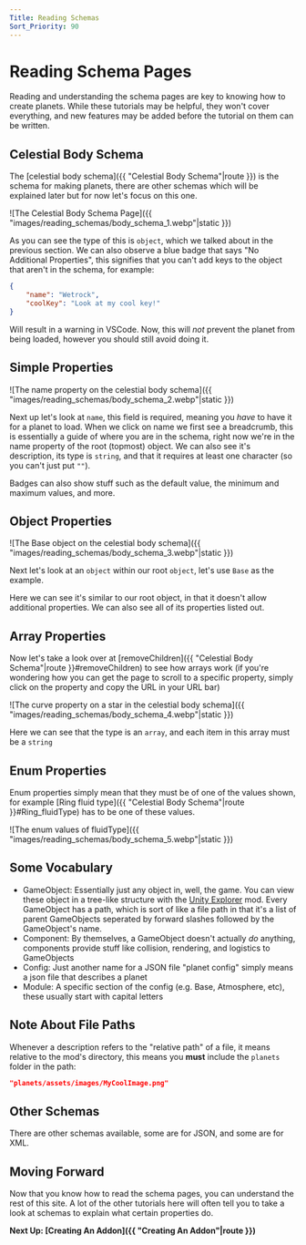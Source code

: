 ```yaml
---
Title: Reading Schemas
Sort_Priority: 90
---
```


# Reading Schema Pages

Reading and understanding the schema pages are key to knowing how to create planets.  While these tutorials may be helpful, they won't cover everything, and new features may be added before the tutorial on them can be written.

## Celestial Body Schema

The [celestial body schema]({{ "Celestial Body Schema"|route }}) is the schema for making planets, there are other schemas which will be explained later but for now let's focus on this one.

![The Celestial Body Schema Page]({{ "images/reading_schemas/body_schema_1.webp"|static }})

As you can see the type of this is `object`, which we talked about in the previous section.
We can also observe a blue badge that says "No Additional Properties", this signifies that you can't add keys to the object that aren't in the schema, for example:

```json
{
    "name": "Wetrock",
    "coolKey": "Look at my cool key!"
}
```

Will result in a warning in VSCode. Now, this will *not* prevent the planet from being loaded, however you should still avoid doing it.

## Simple Properties

![The name property on the celestial body schema]({{ "images/reading_schemas/body_schema_2.webp"|static }})

Next up let's look at `name`, this field is required, meaning you *have* to have it for a planet to load.
When we click on name we first see a breadcrumb, this is essentially a guide of where you are in the schema, right now we're in the name property of the root (topmost) object.
We can also see it's description, its type is `string`, and that it requires at least one character (so you can't just put `""`).

Badges can also show stuff such as the default value, the minimum and maximum values, and more.

## Object Properties

![The Base object on the celestial body schema]({{ "images/reading_schemas/body_schema_3.webp"|static }})

Next let's look at an `object` within our root `object`, let's use `Base` as the example.

Here we can see it's similar to our root object, in that it doesn't allow additional properties.
We can also see all of its properties listed out.

## Array Properties

Now let's take a look over at [removeChildren]({{ "Celestial Body Schema"|route }}#removeChildren) to see how arrays work (if you're wondering how you can get the page to scroll to a specific property, simply click on the property and copy the URL in your URL bar)

![The curve property on a star in the celestial body schema]({{ "images/reading_schemas/body_schema_4.webp"|static }})

Here we can see that the type is an `array`, and each item in this array must be a `string`

## Enum Properties

Enum properties simply mean that they must be of one of the values shown, for example [Ring fluid type]({{ "Celestial Body Schema"|route }}#Ring_fluidType) has to be one of these values.

![The enum values of fluidType]({{ "images/reading_schemas/body_schema_5.webp"|static }})

## Some Vocabulary

- GameObject: Essentially just any object in, well, the game. You can view these object in a tree-like structure with the [Unity Explorer](https://outerwildsmods.com/mods/unityexplorer) mod. Every GameObject has a path, which is sort of like a file path in that it's a list of parent GameObjects seperated by forward slashes followed by the GameObject's name.
- Component: By themselves, a GameObject doesn't actually *do* anything, components provide stuff like collision, rendering, and logistics to GameObjects
- Config: Just another name for a JSON file "planet config" simply means a json file that describes a planet
- Module: A specific section of the config (e.g. Base, Atmosphere, etc), these usually start with capital letters

## Note About File Paths

Whenever a description refers to the "relative path" of a file, it means relative to the mod's directory, this means you **must** include the `planets` folder in the path:

```json
"planets/assets/images/MyCoolImage.png"
```

## Other Schemas

There are other schemas available, some are for JSON, and some are for XML.

## Moving Forward

Now that you know how to read the schema pages, you can understand the rest of this site.  A lot of the other tutorials here will often tell you to take a look at schemas to explain what certain properties do.

**Next Up: [Creating An Addon]({{ "Creating An Addon"|route }})**
